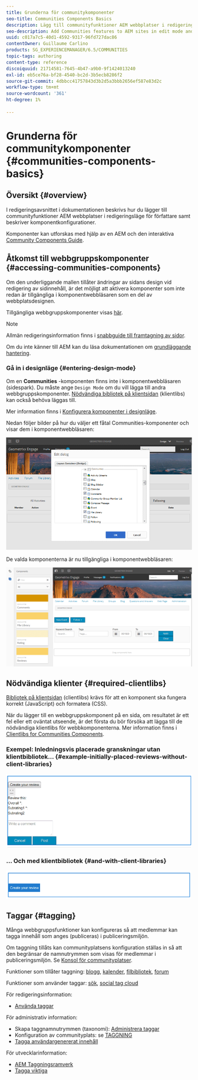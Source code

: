 ```yaml
---
title: Grunderna för communitykomponenter
seo-title: Communities Components Basics
description: Lägg till communityfunktioner AEM webbplatser i redigeringsläge och konfigurera komponenter
seo-description: Add Communities features to AEM sites in edit mode and configure components
uuid: c017a7c5-40d1-4592-9317-96fd727dac86
contentOwner: Guillaume Carlino
products: SG_EXPERIENCEMANAGER/6.5/COMMUNITIES
topic-tags: authoring
content-type: reference
discoiquuid: 21714581-7645-4b47-a9b0-9f1424013240
exl-id: eb5ce76a-bf28-4540-bc2d-3b5ecb8286f2
source-git-commit: 4dbbcc41757843d3b2d5a3bbb2656ef587e83d2c
workflow-type: tm+mt
source-wordcount: '361'
ht-degree: 1%

---
```


# Grunderna för communitykomponenter {#communities-components-basics}

## Översikt {#overview}

I redigeringsavsnittet i dokumentationen beskrivs hur du lägger till communityfunktioner AEM webbplatser i redigeringsläge för författare samt beskriver komponentkonfigurationer.

Komponenter kan utforskas med hjälp av en AEM och den interaktiva [Community Components Guide](components-guide.md).

## Åtkomst till webbgruppskomponenter {#accessing-communities-components}

Om den underliggande mallen tillåter ändringar av sidans design vid redigering av sidinnehåll, är det möjligt att aktivera komponenter som inte redan är tillgängliga i komponentwebbläsaren som en del av webbplatsdesignen.

Tillgängliga webbgruppskomponenter visas [här](author-communities.md#available-communities-components).

>[!NOTE]
>
>Allmän redigeringsinformation finns i [snabbguide till framtagning av sidor](../../help/sites-authoring/qg-page-authoring.md).
>
>Om du inte känner till AEM kan du läsa dokumentationen om [grundläggande hantering](../../help/sites-authoring/basic-handling.md).

### Gå in i designläge {#entering-design-mode}

Om en **Communities** -komponenten finns inte i komponentwebbläsaren (sidespark). Du måste ange `Design Mode` om du vill lägga till andra webbgruppskomponenter. [Nödvändiga bibliotek på klientsidan](#required-clientlibs) (klientlibs) kan också behöva läggas till.

Mer information finns i [Konfigurera komponenter i designläge](../../help/sites-authoring/default-components-designmode.md).

Nedan följer bilder på hur du väljer ett fåtal Communities-komponenter och visar dem i komponentwebbläsaren:

![komponentdesign](assets/component-design.png)

De valda komponenterna är nu tillgängliga i komponentwebbläsaren:

![component-design1](assets/component-design1.png)

## Nödvändiga klienter {#required-clientlibs}

[Bibliotek på klientsidan](../../help/sites-developing/clientlibs.md) (clientlibs) krävs för att en komponent ska fungera korrekt (JavaScript) och formatera (CSS).

När du lägger till en webbgruppskomponent på en sida, om resultatet är ett fel eller ett oväntat utseende, är det första du bör försöka att lägga till de nödvändiga klientlibs för webbkomponenterna. Mer information finns i [Clientlibs for Communities Components](clientlibs.md).

### Exempel: Inledningsvis placerade granskningar utan klientbibliotek... {#example-initially-placed-reviews-without-client-libraries}

![clientlibs1](assets/clientlibs1.png)

### ... Och med klientbibliotek {#and-with-client-libraries}

![clientlibs2](assets/clientlibs2.png)

## Taggar {#tagging}

Många webbgruppsfunktioner kan konfigureras så att medlemmar kan tagga innehåll som anges (publiceras) i publiceringsmiljön.

Om taggning tillåts kan communityplatsens konfiguration ställas in så att den begränsar de namnutrymmen som visas för medlemmar i publiceringsmiljön. Se [Konsol för communityplatser](sites-console.md#tagging).

Funktioner som tillåter taggning: [blogg](blog-feature.md), [kalender](calendar.md), [filbibliotek](file-library.md), [forum](forum.md)

Funktioner som använder taggar: [sök](search.md), [social tag cloud](tagcloud.md)

För redigeringsinformation:

* [Använda taggar](../../help/sites-authoring/tags.md)

För administrativ information:

* Skapa taggnamnutrymmen (taxonomi): [Administrera taggar](../../help/sites-administering/tags.md)
* Konfiguration av communityplats: se [TAGGNING](sites-console.md#tagging)
* [Tagga användargenererat innehåll](../../help/sites-authoring/tags.md)

För utvecklarinformation:

* [AEM Taggningsramverk](../../help/sites-developing/framework.md)
* [Tagga viktiga](tag.md)
